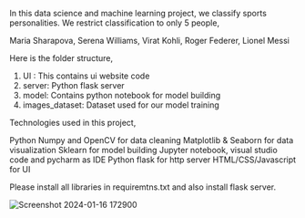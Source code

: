 In this data science and machine learning project, we classify sports personalities. We restrict classification to only 5 people,

Maria Sharapova, Serena Williams, Virat Kohli, Roger Federer, Lionel Messi

Here is the folder structure,
 1. UI : This contains ui website code
 2. server: Python flask server
 3. model: Contains python notebook for model building
 4. images_dataset: Dataset used for our model training

Technologies used in this project,

Python
Numpy and OpenCV for data cleaning
Matplotlib & Seaborn for data visualization
Sklearn for model building
Jupyter notebook, visual studio code and pycharm as IDE
Python flask for http server
HTML/CSS/Javascript for UI

Please install all libraries in requiremtns.txt and also install flask server.

![Screenshot 2024-01-16 172900](https://github.com/swemasum/AI-PROJECT-Sports_Person_Classifier/assets/43910072/4eeff4e8-e305-4743-a043-c527624aa559)


